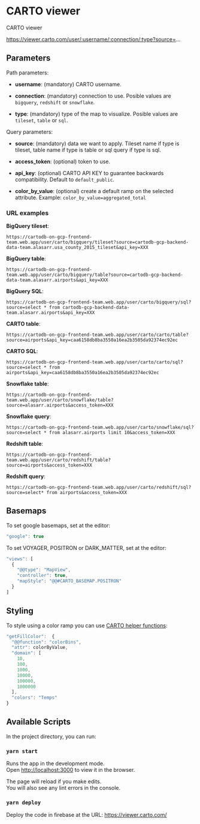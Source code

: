 # CARTO viewer

CARTO viewer

https://viewer.carto.com/user/:username/:connection/:type?source=...

## Parameters

Path parameters:

- **username**: (mandatory) CARTO username.

- **connection**: (mandatory) connection to use. Posible values are `bigquery`, `redshift` or `snowflake`.

- **type**: (mandatory) type of the map to visualize. Posible values are `tileset`, `table` or `sql`.

Query parameters:

- **source**: (mandatory) data we want to apply. Tileset name if type is tileset, table name if type is table or sql query if type is sql.

- **access_token**: (optional) token to use.

- **api_key**: (optional) CARTO API KEY to guarantee backwards compatibility. Default to `default_public`.

- **color_by_value**: (optional) create a default ramp on the selected attribute. Example: `color_by_value=aggregated_total`

### URL examples

**BigQuery tileset**:

```url
https://cartodb-on-gcp-frontend-team.web.app/user/carto/bigquery/tileset?source=cartodb-gcp-backend-data-team.alasarr.usa_county_2015_tileset&api_key=XXX
```

**BigQuery table**:

```url
https://cartodb-on-gcp-frontend-team.web.app/user/carto/bigquery/table?source=cartodb-gcp-backend-data-team.alasarr.airports&api_key=XXX
```

**BigQuery SQL**:

```url
https://cartodb-on-gcp-frontend-team.web.app/user/carto/bigquery/sql?source=select * from cartodb-gcp-backend-data-team.alasarr.airports&api_key=XXX
```

**CARTO table**:

```url
https://cartodb-on-gcp-frontend-team.web.app/user/carto/carto/table?source=airports&api_key=caa6158db8ba3550a16ea2b3505da92374ec92ec
```

**CARTO SQL**:

```url
https://cartodb-on-gcp-frontend-team.web.app/user/carto/carto/sql?source=select * from airports&api_key=caa6158db8ba3550a16ea2b3505da92374ec92ec
```

**Snowflake table**:

```url
https://cartodb-on-gcp-frontend-team.web.app/user/carto/snowflake/table?source=alasarr.airports&access_token=XXX
```

**Snowflake query**:

```url
https://cartodb-on-gcp-frontend-team.web.app/user/carto/snowflake/sql?source=select * from alasarr.airports limit 10&access_token=XXX
```

**Redshift table**:

```url
https://cartodb-on-gcp-frontend-team.web.app/user/carto/redshift/table?source=airports&access_token=XXX
```

**Redshift query**:

```url
https://cartodb-on-gcp-frontend-team.web.app/user/carto/redshift/sql?source=select* from airports&access_token=XXX
```

## Basemaps

To set google basemaps, set at the editor:

```js
"google": true
```

To set VOYAGER, POSITRON or DARK_MATTER, set at the editor:

```js
"views": [
  {
    "@@type": "MapView",
    "controller": true,
    "mapStyle": "@@#CARTO_BASEMAP.POSITRON"
  }
]
```

## Styling

To style using a color ramp you can use [CARTO helper functions](https://github.com/visgl/deck.gl/blob/master/docs/api-reference/carto/styles.md):

```js
"getFillColor":  {
  "@@function": "colorBins",
  "attr": colorByValue,
  "domain": [
    10,
    100,
    1000,
    10000,
    100000,
    1000000
  ],
  "colors": "Temps"
}
```

## Available Scripts

In the project directory, you can run:

### `yarn start`

Runs the app in the development mode.\
Open [http://localhost:3000](http://localhost:3000) to view it in the browser.

The page will reload if you make edits.\
You will also see any lint errors in the console.

### `yarn deploy`

Deploy the code in firebase at the URL: https://viewer.carto.com/
